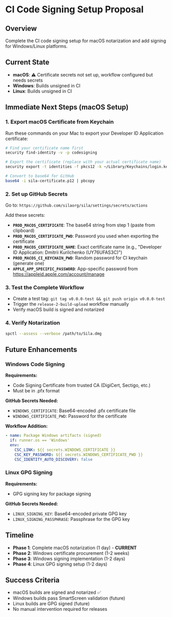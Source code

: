 # CI Code Signing Setup Proposal

## Overview
Complete the CI code signing setup for macOS notarization and add signing for Windows/Linux platforms.

## Current State
- **macOS**: ⚠️ Certificate secrets not set up, workflow configured but needs secrets
- **Windows**: Builds unsigned in CI
- **Linux**: Builds unsigned in CI

## Immediate Next Steps (macOS Setup)

### 1. Export macOS Certificate from Keychain
Run these commands on your Mac to export your Developer ID Application certificate:

```bash
# Find your certificate name first
security find-identity -v -p codesigning

# Export the certificate (replace with your actual certificate name)
security export -t identities -f pkcs12 -k ~/Library/Keychains/login.keychain-db -o sila-certificate.p12 "Developer ID Application: Dmitrii Kurilchenko (UY76UFAS3C)"

# Convert to base64 for GitHub
base64 -i sila-certificate.p12 | pbcopy
```

### 2. Set up GitHub Secrets
Go to: `https://github.com/silaorg/sila/settings/secrets/actions`

Add these secrets:
- **`PROD_MACOS_CERTIFICATE`**: The base64 string from step 1 (paste from clipboard)
- **`PROD_MACOS_CERTIFICATE_PWD`**: Password you used when exporting the certificate
- **`PROD_MACOS_CERTIFICATE_NAME`**: Exact certificate name (e.g., "Developer ID Application: Dmitrii Kurilchenko (UY76UFAS3C)")
- **`PROD_MACOS_CI_KEYCHAIN_PWD`**: Random password for CI keychain (generate one)
- **`APPLE_APP_SPECIFIC_PASSWORD`**: App-specific password from https://appleid.apple.com/account/manage

### 3. Test the Complete Workflow
- Create a test tag: `git tag v0.0.0-test && git push origin v0.0.0-test`
- Trigger the `release-2-build-upload` workflow manually
- Verify macOS build is signed and notarized

### 4. Verify Notarization
```bash
spctl --assess --verbose /path/to/Sila.dmg
```

## Future Enhancements

### Windows Code Signing
**Requirements:**
- Code Signing Certificate from trusted CA (DigiCert, Sectigo, etc.)
- Must be in .pfx format

**GitHub Secrets Needed:**
- `WINDOWS_CERTIFICATE`: Base64-encoded .pfx certificate file
- `WINDOWS_CERTIFICATE_PWD`: Password for the certificate

**Workflow Addition:**
```yaml
- name: Package Windows artifacts (signed)
  if: runner.os == 'Windows'
  env:
    CSC_LINK: ${{ secrets.WINDOWS_CERTIFICATE }}
    CSC_KEY_PASSWORD: ${{ secrets.WINDOWS_CERTIFICATE_PWD }}
    CSC_IDENTITY_AUTO_DISCOVERY: false
```

### Linux GPG Signing
**Requirements:**
- GPG signing key for package signing

**GitHub Secrets Needed:**
- `LINUX_SIGNING_KEY`: Base64-encoded private GPG key
- `LINUX_SIGNING_PASSPHRASE`: Passphrase for the GPG key

## Timeline
- **Phase 1**: Complete macOS notarization (1 day) - **CURRENT**
- **Phase 2**: Windows certificate procurement (1-2 weeks)
- **Phase 3**: Windows signing implementation (1-2 days)
- **Phase 4**: Linux GPG signing setup (1-2 days)

## Success Criteria
- macOS builds are signed and notarized ✅
- Windows builds pass SmartScreen validation (future)
- Linux builds are GPG signed (future)
- No manual intervention required for releases